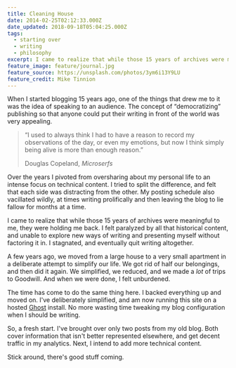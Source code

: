```yaml
---
title: Cleaning House
date: 2014-02-25T02:12:33.000Z
date_updated: 2018-09-18T05:04:25.000Z
tags:
  - starting over
  - writing
  - philosophy
excerpt: I came to realize that while those 15 years of archives were meaningful to me, they were holding me back. I stagnated, and eventually quit writing altogether.
feature_image: feature/journal.jpg
feature_source: https://unsplash.com/photos/3ym6i13Y9LU
feature_credit: Mike Tinnion
---
```


When I started blogging 15 years ago, one of the things that drew me to it was the idea of speaking to an audience. The concept of “democratizing” publishing so that anyone could put their writing in front of the world was very appealing.

> “I used to always think I had to have a reason to record my observations of the day, or even my emotions, but now I think simply being alive is more than enough reason.”
>
> <footer>Douglas Copeland, <cite>Microserfs</cite></footer>

Over the years I pivoted from oversharing about my personal life to an intense focus on technical content. I tried to split the difference, and felt that each side was distracting from the other. My posting schedule also vacillated wildly, at times writing prolifically and then leaving the blog to lie fallow for months at a time.

I came to realize that while those 15 years of archives were meaningful to me, they were holding me back. I felt paralyzed by all that historical content, and unable to explore new ways of writing and presenting myself without factoring it in. I stagnated, and eventually quit writing altogether.

A few years ago, we moved from a large house to a very small apartment in a deliberate attempt to simplify our life. We got rid of half our belongings, and then did it again. We simplified, we reduced, and we made a _lot_ of trips to Goodwill. And when we were done, I felt unburdened.

The time has come to do the same thing here. I backed everything up and moved on. I've deliberately simplified, and am now running this site on a hosted [Ghost](http://ghost.org) install. No more wasting time tweaking my blog configuration when I should be writing.

So, a fresh start. I've brought over only two posts from my old blog. Both cover information that isn't better represented elsewhere, and get decent traffic in my analytics. Next, I intend to add more technical content.

Stick around, there's good stuff coming.

